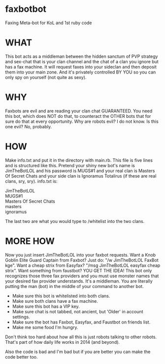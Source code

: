 faxbotbot
=========

Faxing Meta-bot for KoL and 1st ruby code


WHAT
====

This bot acts as a middleman between the hidden sanctum of PVP strategy and sex-chat that is your clan channel and the chat of a clan you ignore but has a fax machine.  It will request faxes into your sideclan and then deposit them into your main zone.  And it's privately controlled BY YOU so you can only spy on yourself (not quite as sexy).


WHY
===

Faxbots are evil and are reading your clan chat GUARANTEED.  You need this bot, which does NOT do that, to counteract the OTHER bots that for sure do that at every opportunity.  Why are robots evil?  I do not know.  Is this one evil?  No, probably.


HOW
===

Make info.txt and put it in the directory with main.rb.  This file is five lines and is structured like this.  Pretend your shiny new bot's name is JimTheBotLOL and his password is MUGS#1 and your real clan is Masters Of Secret Chats and your side clan is Ignoramus Totalirus (if these are real clans, sry, sry).  info.txt is:

JimTheBotLOL  
MUGS#1  
Masters Of Secret Chats  
masters  
ignoramus  

The last two are what you would type to /whitelist into the two clans.

MORE HOW
========

Now you just insert JimTheBotLOL into your faxbot requests.  Want a Knob Goblin Elite Guard Captain from Faxbot?  Just do: "/w JimTheBotLOL FaxBot kge".  Want a cheap strix from Easyfax? "/msg JimTheBotLOL easyfax cheap strix".  Want something from faustbot?  YOU GET THE IDEA!  This bot only recognizes those three fax providers and you must use monster names that your desired fax provider understands.  It's a middleman.  You are literally putting the man (bot) in the middle of your command to another bot.  

+ Make sure this bot is whitelisted into both clans.  
+ Make sure both clans have a fax machine.  
+ Make sure this bot has a VIP key.  
+ Make sure chat is not tabbed, not ancient, but 'Older' in account settings.
+ Make sure the bot has Faxbot, Easyfax, and Faustbot on friends list.
+ Make me some food I'm hungry.

Don't think too hard about how all this is just robots talking to other robots.  That's part of how daily life works in 2014 (and beyond).

Also the code is bad and I'm bad but if you are better you can make the code better too.
